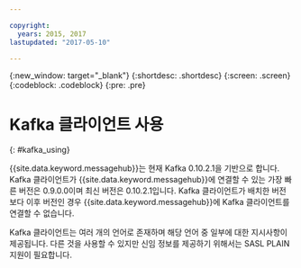 ```yaml
---

copyright:
  years: 2015, 2017
lastupdated: "2017-05-10"

---
```


{:new_window: target="_blank"}
{:shortdesc: .shortdesc}
{:screen: .screen}
{:codeblock: .codeblock}
{:pre: .pre}

# Kafka 클라이언트 사용
{: #kafka_using}

{{site.data.keyword.messagehub}}는 현재
Kafka 0.10.2.1을 기반으로 합니다. Kafka 클라이언트가 {{site.data.keyword.messagehub}}에 연결할 수 있는 가장 빠른 버전은 0.9.0.0이며
최신 버전은 0.10.2.1입니다. Kafka 클라이언트가 배치한 버전보다 이후 버전인 경우 {{site.data.keyword.messagehub}}에 Kafka 클라이언트를
연결할 수 없습니다.

Kafka 클라이언트는 여러 개의 언어로 존재하며 해당 언어 중 일부에 대한 지시사항이 제공됩니다. 다른 것을 사용할 수 있지만 신임 정보를 제공하기 위해서는 SASL PLAIN 지원이 필요합니다. 

